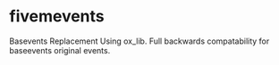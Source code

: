 # fivemevents
Basevents Replacement Using ox_lib. Full backwards compatability for baseevents original events.
